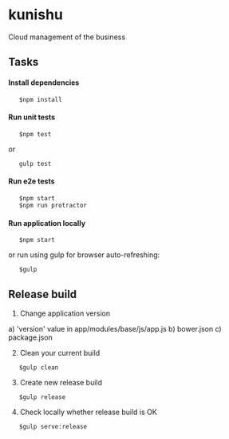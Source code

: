 kunishu
=======

Cloud management of the business 

## Tasks

#### Install dependencies

```shell
   $npm install
```

#### Run unit tests

```shell
   $npm test
```

or

```shell
   gulp test
```

#### Run e2e tests

```shell
   $npm start
   $npm run protractor
```

#### Run application locally

```shell
   $npm start
```

or run using gulp for browser auto-refreshing:

```shell
   $gulp
```

## Release build

1) Change application version

a) 'version' value in app/modules/base/js/app.js
b) bower.json
c) package.json

2) Clean your current build

```shell
   $gulp clean
```
3) Create new release build

```shell
   $gulp release
```

4) Check locally whether release build is OK

```shell
   $gulp serve:release
```